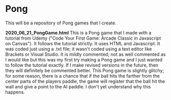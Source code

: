 # Pong
This will be a repository of Pong games that I create.

**2020_06_21_PongGame.html** 
This is a Pong game that I made with a tutorial from Udemy ("Code Your First Game: Arcade Classic in Javascript on Canvas"). It follows the tutorial strictly. It uses HTML and Javascript. It was coded just using a .txt file; it wasn't coded using a text editor like Brackets or Visual Studio. It is mildly commented; not as well commented as I would like but this was my first try making a Pong game and I just wanted to follow the tutorial exactly. If I make revised versions in the future, then they will definitely be commented better. This Pong game is slightly glitchy; for some reason, there is a chance that if the ball hits the farther from the center parts of the players paddle, the game will register that the ball hit the wall and give a point to the AI paddle. I don't yet understand why this happens.
